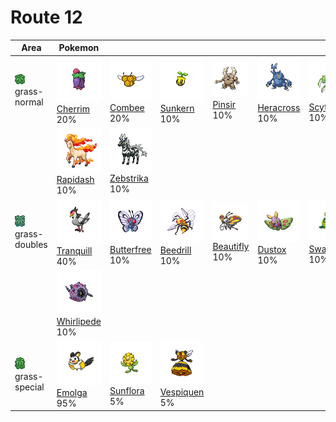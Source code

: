 # Route 12

| Area                                                                       | Pokemon                                                                           | &nbsp;                                                                            | &nbsp;                                                                         | &nbsp;                                                                          | &nbsp;                                                                          | &nbsp;                                                                        |
| -------------------------------------------------------------------------- | --------------------------------------------------------------------------------- | --------------------------------------------------------------------------------- | ------------------------------------------------------------------------------ | ------------------------------------------------------------------------------- | ------------------------------------------------------------------------------- | ----------------------------------------------------------------------------- |
| ![grass-normal](../../img/items/grass-normal.png)<br/>grass-normal<br/>    | ![cherrim](../../img/pokemon/421.png) <br/>[Cherrim](/pokemon/421) <br/>20%       | ![combee](../../img/pokemon/415.png) <br/>[Combee](/pokemon/415) <br/>20%         | ![sunkern](../../img/pokemon/191.png) <br/>[Sunkern](/pokemon/191) <br/>10%    | ![pinsir](../../img/pokemon/127.png) <br/>[Pinsir](/pokemon/127) <br/>10%       | ![heracross](../../img/pokemon/214.png) <br/>[Heracross](/pokemon/214) <br/>10% | ![scyther](../../img/pokemon/123.png) <br/>[Scyther](/pokemon/123) <br/>10%   |
|                                                                            | ![rapidash](../../img/pokemon/078.png) <br/>[Rapidash](/pokemon/078) <br/>10%     | ![zebstrika](../../img/pokemon/523.png) <br/>[Zebstrika](/pokemon/523) <br/>10%   |
| ![grass-doubles](../../img/items/grass-doubles.png)<br/>grass-doubles<br/> | ![tranquill](../../img/pokemon/520.png) <br/>[Tranquill](/pokemon/520) <br/>40%   | ![butterfree](../../img/pokemon/012.png) <br/>[Butterfree](/pokemon/012) <br/>10% | ![beedrill](../../img/pokemon/015.png) <br/>[Beedrill](/pokemon/015) <br/>10%  | ![beautifly](../../img/pokemon/267.png) <br/>[Beautifly](/pokemon/267) <br/>10% | ![dustox](../../img/pokemon/269.png) <br/>[Dustox](/pokemon/269) <br/>10%       | ![swadloon](../../img/pokemon/541.png) <br/>[Swadloon](/pokemon/541) <br/>10% |
|                                                                            | ![whirlipede](../../img/pokemon/544.png) <br/>[Whirlipede](/pokemon/544) <br/>10% |
| ![grass-special](../../img/items/grass-special.png)<br/>grass-special<br/> | ![emolga](../../img/pokemon/587.png) <br/>[Emolga](/pokemon/587) <br/>95%         | ![sunflora](../../img/pokemon/192.png) <br/>[Sunflora](/pokemon/192) <br/>5%      | ![vespiquen](../../img/pokemon/416.png) <br/>[Vespiquen](/pokemon/416) <br/>5% |